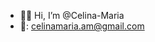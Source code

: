 - 🙋‍♀️ Hi, I’m @Celina-Maria
- 📧: celinamaria.am@gmail.com

<!---
Celina-Maria/Celina-Maria is a ✨ special ✨ repository because its `README.md` (this file) appears on your GitHub profile.
You can click the Preview link to take a look at your changes.
--->
